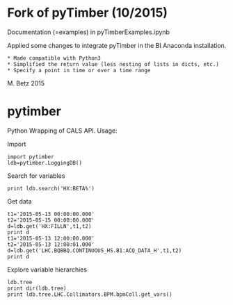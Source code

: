 # Fork of pyTimber (10/2015)

Documentation (=examples) in pyTimberExamples.ipynb

Applied some changes to integrate pyTimber in the BI Anaconda installation.

    * Made compatible with Python3
    * Simplified the return value (less nesting of lists in dicts, etc.)
    * Specify a point in time or over a time range


M. Betz 2015



# pytimber
Python Wrapping of CALS API. Usage:

Import

    import pytimber
    ldb=pytimber.LoggingDB()

Search for variables

    print ldb.search('HX:BETA%')

Get data

    t1='2015-05-13 00:00:00.000'
    t2='2015-05-15 00:00:00.000'
    d=ldb.get('HX:FILLN',t1,t2)
    print d
    t1='2015-05-13 12:00:00.000'
    t2='2015-05-13 12:00:01.000'
    d=ldb.get('LHC.BQBBQ.CONTINUOUS_HS.B1:ACQ_DATA_H',t1,t2)
    print d

Explore variable hierarchies

    ldb.tree
    print dir(ldb.tree)
    print ldb.tree.LHC.Collimators.BPM.bpmColl.get_vars()
